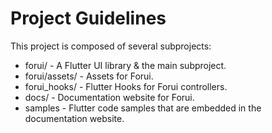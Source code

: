 # Project Guidelines
    
This project is composed of several subprojects:
* forui/ - A Flutter UI library & the main subproject.
* forui/assets/ - Assets for Forui.
* forui_hooks/ - Flutter Hooks for Forui controllers.
* docs/ - Documentation website for Forui.
* samples - Flutter code samples that are embedded in the documentation website.
